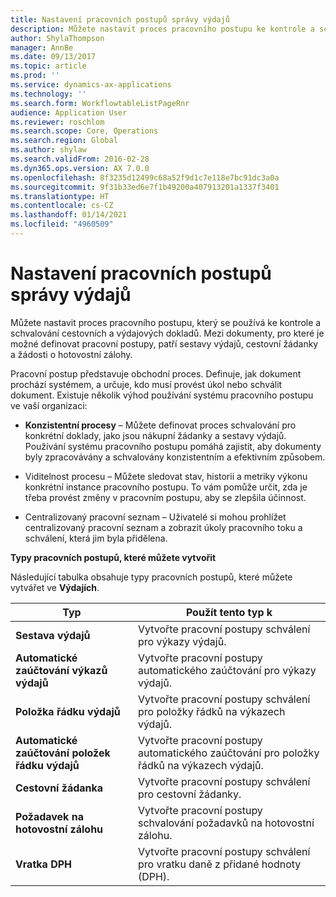 ```yaml
---
title: Nastavení pracovních postupů správy výdajů
description: Můžete nastavit proces pracovního postupu ke kontrole a schvalování cestovních a výdajových dokladů.
author: ShylaThompson
manager: AnnBe
ms.date: 09/13/2017
ms.topic: article
ms.prod: ''
ms.service: dynamics-ax-applications
ms.technology: ''
ms.search.form: WorkflowtableListPageRnr
audience: Application User
ms.reviewer: roschlom
ms.search.scope: Core, Operations
ms.search.region: Global
ms.author: shylaw
ms.search.validFrom: 2016-02-28
ms.dyn365.ops.version: AX 7.0.0
ms.openlocfilehash: 8f3235d12499c68a52f9d1c7e118e7bc91dc3a0a
ms.sourcegitcommit: 9f31b33ed6e7f1b49200a407913201a1337f3401
ms.translationtype: HT
ms.contentlocale: cs-CZ
ms.lasthandoff: 01/14/2021
ms.locfileid: "4960509"
---
```

# <a name="set-up-expense-management-workflows"></a>Nastavení pracovních postupů správy výdajů

Můžete nastavit proces pracovního postupu, který se používá ke kontrole a schvalování cestovních a výdajových dokladů. Mezi dokumenty, pro které je možné definovat pracovní postupy, patří sestavy výdajů, cestovní žádanky a žádosti o hotovostní zálohy.

Pracovní postup představuje obchodní proces. Definuje, jak dokument prochází systémem, a určuje, kdo musí provést úkol nebo schválit dokument. Existuje několik výhod používání systému pracovního postupu ve vaší organizaci:

-   **Konzistentní procesy** – Můžete definovat proces schvalování pro konkrétní doklady, jako jsou nákupní žádanky a sestavy výdajů. Používání systému pracovního postupu pomáhá zajistit, aby dokumenty byly zpracovávány a schvalovány konzistentním a efektivním způsobem.

-   Viditelnost procesu – Můžete sledovat stav, historii a metriky výkonu konkrétní instance pracovního postupu. To vám pomůže určit, zda je třeba provést změny v pracovním postupu, aby se zlepšila účinnost.

-   Centralizovaný pracovní seznam – Uživatelé si mohou prohlížet centralizovaný pracovní seznam a zobrazit úkoly pracovního toku a schválení, která jim byla přidělena. 

**Typy pracovních postupů, které můžete vytvořit**

Následující tabulka obsahuje typy pracovních postupů, které můžete vytvářet ve **Výdajích**.


|              <strong>Typ</strong>              |                   <strong>Použít tento typ k</strong>                   |
|-------------------------------------------------|-----------------------------------------------------------------------|
|         <strong>Sestava výdajů</strong>         |            Vytvořte pracovní postupy schválení pro výkazy výdajů.             |
|  <strong>Automatické zaúčtování výkazů výdajů</strong>   |        Vytvořte pracovní postupy automatického zaúčtování pro výkazy výdajů.        |
|       <strong>Položka řádku výdajů</strong>        |     Vytvořte pracovní postupy schválení pro položky řádků na výkazech výdajů.      |
| <strong>Automatické zaúčtování položek řádku výdajů</strong> | Vytvořte pracovní postupy automatického zaúčtování pro položky řádků na výkazech výdajů. |
|       <strong>Cestovní žádanka</strong>       |          Vytvořte pracovní postupy schválení pro cestovní žádanky.           |
|      <strong>Požadavek na hotovostní zálohu</strong>      |         Vytvořte pracovní postupy schvalování požadavků na hotovostní zálohu.          |
|        <strong>Vratka DPH</strong>        | Vytvořte pracovní postupy schválení pro vratku daně z přidané hodnoty (DPH).  |

